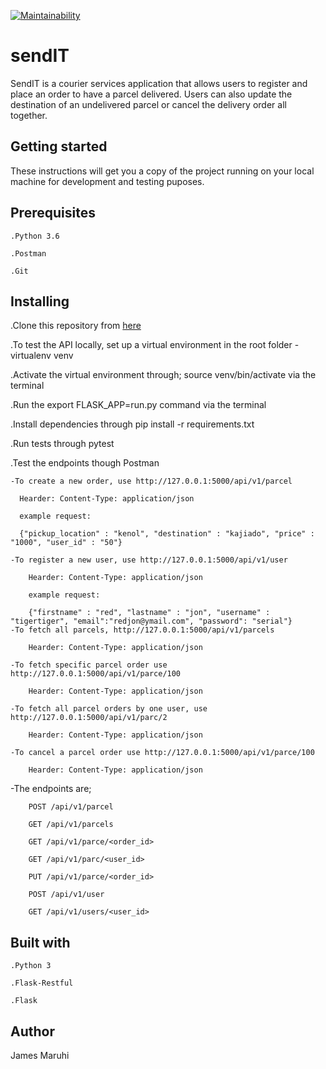 
[![Maintainability](https://api.codeclimate.com/v1/badges/ce3cc4349922e5a7c860/maintainability)](https://codeclimate.com/github/matthenge/senditAPI/maintainability)

# sendIT

SendIT is a courier services application that allows users to register and place an order to have a parcel delivered. Users can also update the destination of an undelivered parcel or cancel the delivery order all together. 


## Getting started
These instructions will get you a copy of the project running on your local machine for development and testing puposes.


## Prerequisites

	.Python 3.6

	.Postman

	.Git


## Installing

.Clone this repository from [here](https://github.com/matthenge/senditAPI) 
	
.To test the API locally, set up a virtual environment in the root folder 
    - virtualenv venv
	
.Activate the virtual environment through; source venv/bin/activate via the terminal
	
.Run the export FLASK_APP=run.py command via the terminal
	
.Install dependencies through pip install -r requirements.txt
	
.Run tests through pytest
	
.Test the endpoints though Postman 
	
    -To create a new order, use http://127.0.0.1:5000/api/v1/parcel
		
      Hearder: Content-Type: application/json
			
      example request: 
			
      {"pickup_location" : "kenol", "destination" : "kajiado", "price" : "1000", "user_id" : "50"}
			
    -To register a new user, use http://127.0.0.1:5000/api/v1/user
		
        Hearder: Content-Type: application/json
			
        example request:
			
        {"firstname" : "red", "lastname" : "jon", "username" : "tigertiger", "email":"redjon@ymail.com", "password": "serial"}
    -To fetch all parcels, http://127.0.0.1:5000/api/v1/parcels
    
        Hearder: Content-Type: application/json
	
    -To fetch specific parcel order use http://127.0.0.1:5000/api/v1/parce/100
    
        Hearder: Content-Type: application/json
	
    -To fetch all parcel orders by one user, use http://127.0.0.1:5000/api/v1/parc/2
    
        Hearder: Content-Type: application/json
	
    -To cancel a parcel order use http://127.0.0.1:5000/api/v1/parce/100
    
        Hearder: Content-Type: application/json
	
   -The endpoints are;
   
        POST /api/v1/parcel
	
        GET /api/v1/parcels
	
        GET /api/v1/parce/<order_id>
	
        GET /api/v1/parc/<user_id>
	
        PUT /api/v1/parce/<order_id>
	
        POST /api/v1/user
	
        GET /api/v1/users/<user_id>
	
        
## Built with

    .Python 3
    
    .Flask-Restful
    
    .Flask
    
    
## Author

James Maruhi



